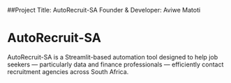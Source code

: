 ##Project Title: AutoRecruit-SA
Founder & Developer: Aviwe Matoti
# AutoRecruit-SA
AutoRecruit-SA is a Streamlit-based automation tool designed to help job seekers — particularly data and finance professionals — efficiently contact recruitment agencies across South Africa.
